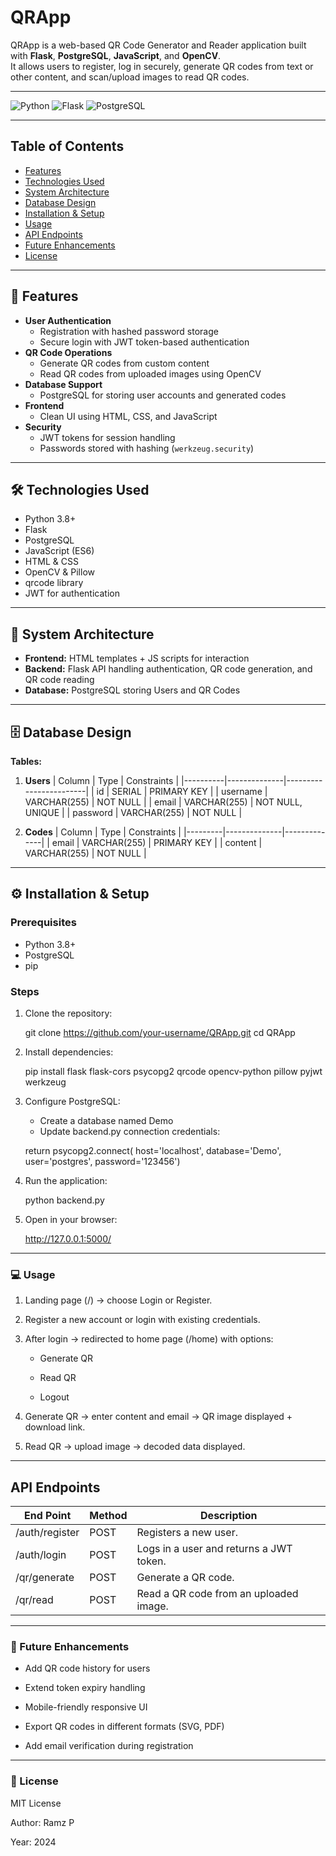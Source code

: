 
# QRApp

QRApp is a web-based QR Code Generator and Reader application built with **Flask**, **PostgreSQL**, **JavaScript**, and **OpenCV**.  
It allows users to register, log in securely, generate QR codes from text or other content, and scan/upload images to read QR codes.

---

![Python](https://img.shields.io/badge/Python-3.8+-blue)
![Flask](https://img.shields.io/badge/Flask-v2.3-green)
![PostgreSQL](https://img.shields.io/badge/PostgreSQL-v15-lightgrey)

---

## Table of Contents

- [Features](#features)  
- [Technologies Used](#technologies-used)  
- [System Architecture](#system-architecture)  
- [Database Design](#database-design)  
- [Installation & Setup](#installation--setup)  
- [Usage](#usage)  
- [API Endpoints](#api-endpoints)  
- [Future Enhancements](#future-enhancements)  
- [License](#license)  

---

## 🚀 Features
- **User Authentication**
  - Registration with hashed password storage
  - Secure login with JWT token-based authentication
- **QR Code Operations**
  - Generate QR codes from custom content
  - Read QR codes from uploaded images using OpenCV
- **Database Support**
  - PostgreSQL for storing user accounts and generated codes
- **Frontend**
  - Clean UI using HTML, CSS, and JavaScript
- **Security**
  - JWT tokens for session handling
  - Passwords stored with hashing (`werkzeug.security`)

---

## 🛠 Technologies Used
- Python 3.8+
- Flask
- PostgreSQL
- JavaScript (ES6)
- HTML & CSS
- OpenCV & Pillow
- qrcode library
- JWT for authentication

---

## 📂 System Architecture
- **Frontend:** HTML templates + JS scripts for interaction  
- **Backend:** Flask API handling authentication, QR code generation, and QR code reading  
- **Database:** PostgreSQL storing Users and QR Codes  

---

## 🗄 Database Design

**Tables:**

1. **Users**
| Column   | Type         | Constraints            |
|----------|--------------|------------------------|
| id       | SERIAL       | PRIMARY KEY            |
| username | VARCHAR(255) | NOT NULL               |
| email    | VARCHAR(255) | NOT NULL, UNIQUE       |
| password | VARCHAR(255) | NOT NULL               |

2. **Codes**
| Column  | Type         | Constraints  |
|---------|--------------|--------------|
| email   | VARCHAR(255) | PRIMARY KEY  |
| content | VARCHAR(255) | NOT NULL     |

---

## ⚙️ Installation & Setup

### Prerequisites
- Python 3.8+
- PostgreSQL
- pip

### Steps
1. Clone the repository:

   git clone https://github.com/your-username/QRApp.git
   cd QRApp

2. Install dependencies:

   pip install flask flask-cors psycopg2 qrcode opencv-python pillow pyjwt werkzeug

3. Configure PostgreSQL:

   - Create a database named Demo
   - Update backend.py connection credentials:

   return psycopg2.connect(
    host='localhost',
    database='Demo',
    user='postgres',
    password='123456')

4. Run the application:

   python backend.py

5. Open in your browser:

   http://127.0.0.1:5000/

---

### 💻 Usage

1. Landing page (/) → choose Login or Register.

2. Register a new account or login with existing credentials.

3. After login → redirected to home page (/home) with options:

   - Generate QR

   - Read QR

   - Logout

4. Generate QR → enter content and email → QR image displayed + download link.

5. Read QR → upload image → decoded data displayed.

---

## API Endpoints

| End Point        | Method   | Description                              |
|------------------|----------|------------------------------------------|
| /auth/register   |  POST    | Registers a new user.                    |
| /auth/login      |  POST    | Logs in a user and returns a JWT token.  |
| /qr/generate     |  POST    | Generate a QR code.                      |
| /qr/read         |  POST    | Read a QR code from an uploaded image.   |            

---

### 🌟 Future Enhancements

   - Add QR code history for users

   - Extend token expiry handling

   - Mobile-friendly responsive UI

   - Export QR codes in different formats (SVG, PDF)

   - Add email verification during registration

---

### 📄 License

MIT License

Author: Ramz P

Year: 2024